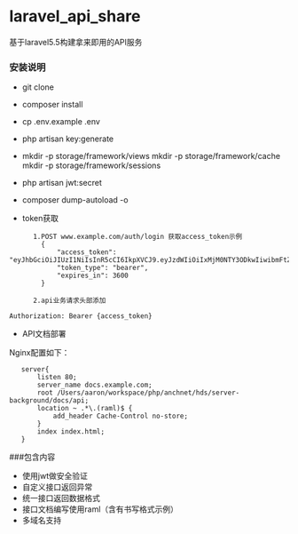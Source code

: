 # laravel_api_share
基于laravel5.5构建拿来即用的API服务

### 安装说明
* git clone

* composer install

* cp .env.example .env

* php artisan key:generate

* mkdir -p storage/framework/views
  mkdir -p storage/framework/cache
  mkdir -p storage/framework/sessions
  
* php artisan jwt:secret

* composer dump-autoload -o

* token获取
```
      1.POST www.example.com/auth/login 获取access_token示例
        {
            "access_token": "eyJhbGciOiJIUzI1NiIsInR5cCI6IkpXVCJ9.eyJzdWIiOiIxMjM0NTY3ODkwIiwibmFtZSI6IkpvaG4gRG9lIiwiYWRtaW4iOnRydWV9.TJVA95OrM7E2cBab30RMHrHDcEfxjoYZgeFONFh7HgQ",
            "token_type": "bearer",
            "expires_in": 3600
        }
    
      2.api业务请求头部添加

Authorization: Bearer {access_token}
```
* API文档部署

 Nginx配置如下：
 ```
    server{
        listen 80;
        server_name docs.example.com;
        root /Users/aaron/workspace/php/anchnet/hds/server-background/docs/api;
        location ~ .*\.(raml)$ {
            add_header Cache-Control no-store;
        }
        index index.html;
    }
```

###包含内容
* 使用jwt做安全验证
* 自定义接口返回异常
* 统一接口返回数据格式
* 接口文档编写使用raml（含有书写格式示例）
* 多域名支持

